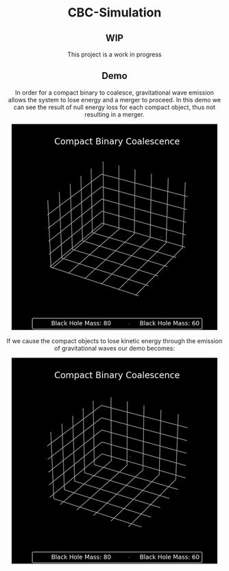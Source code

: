 <div align=center>

# CBC-Simulation

## WIP 

This project is a work in progress

## Demo

In order for a compact binary to coalesce, gravitational wave emission allows the system to lose energy and a merger to proceed.
In this demo we can see the result of null energy loss for each compact object, thus not resulting in a merger.

![simulation.gif](figures/test/simulation_no_gw.gif)

If we cause the compact objects to lose kinetic energy through the emission of gravitational waves our demo becomes:

![simulation.gif](figures/test/simulation_gw.gif)
